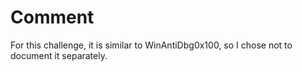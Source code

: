 # Comment
For this challenge, it is similar to WinAntiDbg0x100, so I chose not to document it separately.

# 




